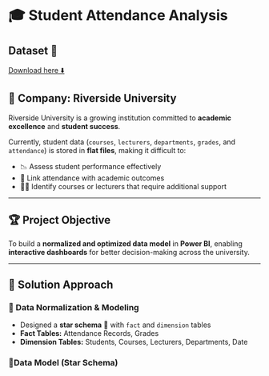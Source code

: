 # 🎓 Student Attendance Analysis

## Dataset 📂 
<a href="https://github.com/cephard/StudentAttendanceAnalysis/raw/refs/heads/main/University%20Performance%20Dataset.xlsx">Download here ⬇️</a>


## 📌 Company: Riverside University
Riverside University is a growing institution committed to **academic excellence** and **student success**.  

Currently, student data (`courses`, `lecturers`, `departments`, `grades`, and `attendance`) is stored in **flat files**, making it difficult to:  
- 📉 Assess student performance effectively  
- 🔗 Link attendance with academic outcomes  
- 🧑‍🏫 Identify courses or lecturers that require additional support  

---

## 🏆 Project Objective
To build a **normalized and optimized data model** in **Power BI**, enabling **interactive dashboards** for better decision-making across the university.  

---

## 📐 Solution Approach

### 🔹 Data Normalization & Modeling
- Designed a **star schema** 🌟 with `fact` and `dimension` tables  
- **Fact Tables:** Attendance Records, Grades  
- **Dimension Tables:** Students, Courses, Lecturers, Departments, Date  

### 🔹Data Model (Star Schema)

